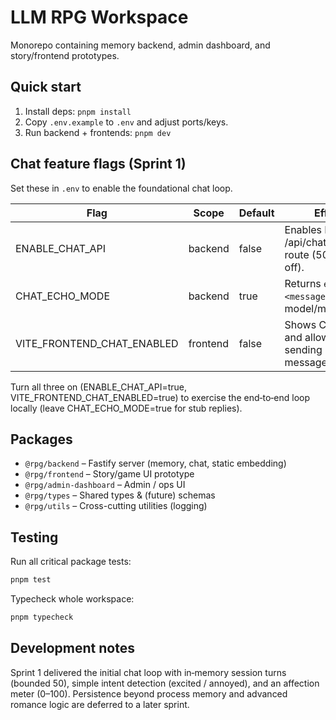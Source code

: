 # LLM RPG Workspace

Monorepo containing memory backend, admin dashboard, and story/frontend prototypes.

## Quick start

1. Install deps: `pnpm install`
1. Copy `.env.example` to `.env` and adjust ports/keys.
1. Run backend + frontends: `pnpm dev`

## Chat feature flags (Sprint 1)

Set these in `.env` to enable the foundational chat loop.

| Flag | Scope | Default | Effect |
|------|-------|---------|--------|
| ENABLE_CHAT_API | backend | false | Enables POST /api/chat/message route (501 when off). |
| CHAT_ECHO_MODE | backend | true | Returns `echo: <message>` without model/memory. |
| VITE_FRONTEND_CHAT_ENABLED | frontend | false | Shows ChatPanel and allows sending messages. |

Turn all three on (ENABLE_CHAT_API=true, VITE_FRONTEND_CHAT_ENABLED=true) to exercise the end‑to‑end loop locally (leave CHAT_ECHO_MODE=true for stub replies).

## Packages

* `@rpg/backend` – Fastify server (memory, chat, static embedding)
* `@rpg/frontend` – Story/game UI prototype
* `@rpg/admin-dashboard` – Admin / ops UI
* `@rpg/types` – Shared types & (future) schemas
* `@rpg/utils` – Cross-cutting utilities (logging)

## Testing

Run all critical package tests:

```bash
pnpm test
```

Typecheck whole workspace:

```bash
pnpm typecheck
```

## Development notes

Sprint 1 delivered the initial chat loop with in‑memory session turns (bounded 50), simple intent detection (excited / annoyed), and an affection meter (0–100). Persistence beyond process memory and advanced romance logic are deferred to a later sprint.

<!-- ci test trigger -->
